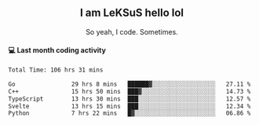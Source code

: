 <h2 align="center">I am LeKSuS hello lol</h2>
<p align="center">So yeah, I code. Sometimes.</p>

#### :computer: Last month coding activity
<!--START_SECTION:waka-->

```txt
Total Time: 106 hrs 31 mins

Go                29 hrs 8 mins   ██████▓░░░░░░░░░░░░░░░░░░   27.11 %
C++               15 hrs 50 mins  ███▓░░░░░░░░░░░░░░░░░░░░░   14.73 %
TypeScript        13 hrs 30 mins  ███░░░░░░░░░░░░░░░░░░░░░░   12.57 %
Svelte            13 hrs 15 mins  ███░░░░░░░░░░░░░░░░░░░░░░   12.34 %
Python            7 hrs 22 mins   █▓░░░░░░░░░░░░░░░░░░░░░░░   06.86 %
```

<!--END_SECTION:waka-->
